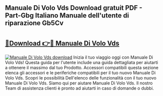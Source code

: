 ## Manuale Di Volo Vds Download gratuit PDF - Part-Gbg Italiano Manuale dell'utente di riparazione Gb5Cv

# <h2><a href="http://dfe7qve.blite.top/?on=Manuale+Di+Volo+Vds">🔗Download 👉🔴 Manuale Di Volo Vds</a></h2>

[![Manuale Di Volo Vds download](https://i.imgur.com/lujVjoI.png)](http://dfe7qve.blite.top/?on=Manuale+Di+Volo+Vds)
Inizia il tuo viaggio oggi con Manuale Di Volo Vds! Questa guida per l'utente include una guida dettagliata per aiutarti a ottenere il massimo dal tuo Prodotto. Accessori compatibili questa sezione elenca gli accessori e le periferiche compatibili per il tuo nuovo Manuale Di Volo Vds. Scopri le possibilità Dell'elenco delle funzionalità con il tuo nuovo Manuale Di Volo Vds. Siamo qui per aiutare Manuale Di Volo Vds. Il nostro Team di assistenza clienti è pronto ad aiutarti in caso di domande o dubbi.
